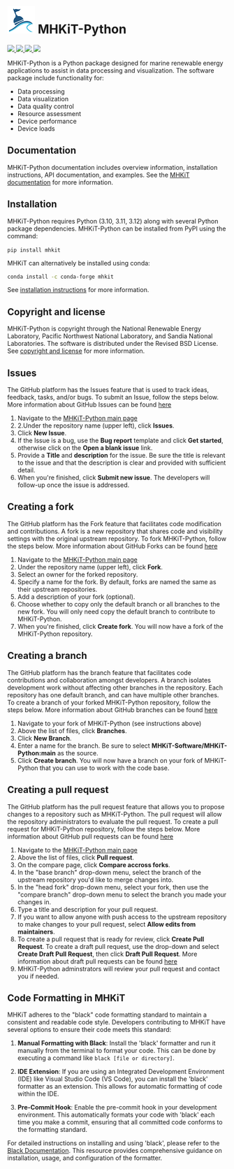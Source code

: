 # ![](logo.png) MHKiT-Python

<p align="left">
    <a href=https://github.com/MHKiT-Software/MHKiT-Python/actions/workflows/main.yml>
        <img src="https://github.com/MHKiT-Software/MHKiT-Python/actions/workflows/main.yml/badge.svg">
    </a>
    <a href=https://coveralls.io/github/MHKiT-Software/MHKiT-Python?branch=main>
        <img src="https://coveralls.io/repos/github/MHKiT-Software/MHKiT-Python/badge.svg?branch=main">
    </a>
    <a href=https://pepy.tech/project/mhkit>
        <img src="https://pepy.tech/badge/mhkit">
    </a>
    <a href=https://doi.org/10.5281/zenodo.3924683>
        <img src="https://zenodo.org/badge/DOI/10.5281/zenodo.3924683.svg">
    </a>
</p>

MHKiT-Python is a Python package designed for marine renewable energy applications to assist in
data processing and visualization. The software package include functionality for:

- Data processing
- Data visualization
- Data quality control
- Resource assessment
- Device performance
- Device loads

## Documentation

MHKiT-Python documentation includes overview information, installation instructions, API documentation, and examples.
See the [MHKiT documentation](https://mhkit-software.github.io/MHKiT) for more information.

## Installation

MHKiT-Python requires Python (3.10, 3.11, 3.12) along with several Python
package dependencies. MHKiT-Python can be installed from PyPI using the command:

`pip install mhkit`

MHKiT can alternatively be installed using conda:

```bash
conda install -c conda-forge mhkit
```

See [installation instructions](https://mhkit-software.github.io/MHKiT/installation.html) for more information.

## Copyright and license

MHKiT-Python is copyright through the National Renewable Energy Laboratory,
Pacific Northwest National Laboratory, and Sandia National Laboratories.
The software is distributed under the Revised BSD License.
See [copyright and license](LICENSE.md) for more information.

## Issues

The GitHub platform has the Issues feature that is used to track ideas, feedback, tasks, and/or bugs. To submit an Issue, follow the steps below. More information about GitHub Issues can be found [here](https://docs.github.com/en/issues/tracking-your-work-with-issues/about-issues)

1. Navigate to the [MHKiT-Python main page](https://github.com/MHKiT-Software/MHKiT-Python)
2. 2.Under the repository name (upper left), click **Issues**.
3. Click **New Issue**.
4. If the Issue is a bug, use the **Bug report** template and click **Get started**, otherwise click on the **Open a blank issue** link.
5. Provide a **Title** and **description** for the issue. Be sure the title is relevant to the issue and that the description is clear and provided with sufficient detail.
6. When you're finished, click **Submit new issue**. The developers will follow-up once the issue is addressed.

## Creating a fork

The GitHub platform has the Fork feature that facilitates code modification and contributions. A fork is a new repository that shares code and visibility settings with the original upstream repository. To fork MHKiT-Python, follow the steps below. More information about GitHub Forks can be found [here](https://docs.github.com/en/get-started/quickstart/fork-a-repo)

1. Navigate to the [MHKiT-Python main page](https://github.com/MHKiT-Software/MHKiT-Python)
2. Under the repository name (upper left), click **Fork**.
3. Select an owner for the forked repository.
4. Specify a name for the fork. By default, forks are named the same as their upstream repositories.
5. Add a description of your fork (optional).
6. Choose whether to copy only the default branch or all branches to the new fork. You will only need copy the default branch to contribute to MHKiT-Python.
7. When you're finished, click **Create fork**. You will now have a fork of the MHKiT-Python repository.

## Creating a branch

The GitHub platform has the branch feature that facilitates code contributions and collaboration amongst developers. A branch isolates development work without affecting other branches in the repository. Each repository has one default branch, and can have multiple other branches. To create a branch of your forked MHKiT-Python repository, follow the steps below. More information about GitHub branches can be found [here](https://docs.github.com/en/pull-requests/collaborating-with-pull-requests/proposing-changes-to-your-work-with-pull-requests/about-branches)

1. Navigate to your fork of MHKiT-Python (see instructions above)
2. Above the list of files, click **Branches**.
3. Click **New Branch**.
4. Enter a name for the branch. Be sure to select **MHKiT-Software/MHKiT-Python:main** as the source.
5. Click **Create branch**. You will now have a branch on your fork of MHKiT-Python that you can use to work with the code base.

## Creating a pull request

The GitHub platform has the pull request feature that allows you to propose changes to a repository such as MHKiT-Python. The pull request will allow the repository administrators to evaluate the pull request. To create a pull request for MHKiT-Python repository, follow the steps below. More information about GitHub pull requests can be found [here](https://docs.github.com/en/pull-requests/collaborating-with-pull-requests/proposing-changes-to-your-work-with-pull-requests/creating-a-pull-request)

1. Navigate to the [MHKiT-Python main page](https://github.com/MHKiT-Software/MHKiT-Python)
2. Above the list of files, click **Pull request**.
3. On the compare page, click **Compare accross forks**.
4. In the "base branch" drop-down menu, select the branch of the upstream repository you'd like to merge changes into.
5. In the "head fork" drop-down menu, select your fork, then use the "compare branch" drop-down menu to select the branch you made your changes in.
6. Type a title and description for your pull request.
7. If you want to allow anyone with push access to the upstream repository to make changes to your pull request, select **Allow edits from maintainers**.
8. To create a pull request that is ready for review, click **Create Pull Request**. To create a draft pull request, use the drop-down and select **Create Draft Pull Request**, then click **Draft Pull Request**. More information about draft pull requests can be found [here](https://docs.github.com/en/pull-requests/collaborating-with-pull-requests/proposing-changes-to-your-work-with-pull-requests/about-pull-requests#draft-pull-requests)
9. MHKiT-Python adminstrators will review your pull request and contact you if needed.

## Code Formatting in MHKiT

MHKiT adheres to the "black" code formatting standard to maintain a consistent and readable code style. Developers contributing to MHKiT have several options to ensure their code meets this standard:

1. **Manual Formatting with Black**: Install the 'black' formatter and run it manually from the terminal to format your code. This can be done by executing a command like `black [file or directory]`.

2. **IDE Extension**: If you are using an Integrated Development Environment (IDE) like Visual Studio Code (VS Code), you can install the 'black' formatter as an extension. This allows for automatic formatting of code within the IDE.

3. **Pre-Commit Hook**: Enable the pre-commit hook in your development environment. This automatically formats your code with 'black' each time you make a commit, ensuring that all committed code conforms to the formatting standard.

For detailed instructions on installing and using 'black', please refer to the [Black Documentation](https://black.readthedocs.io/en/stable/). This resource provides comprehensive guidance on installation, usage, and configuration of the formatter.
